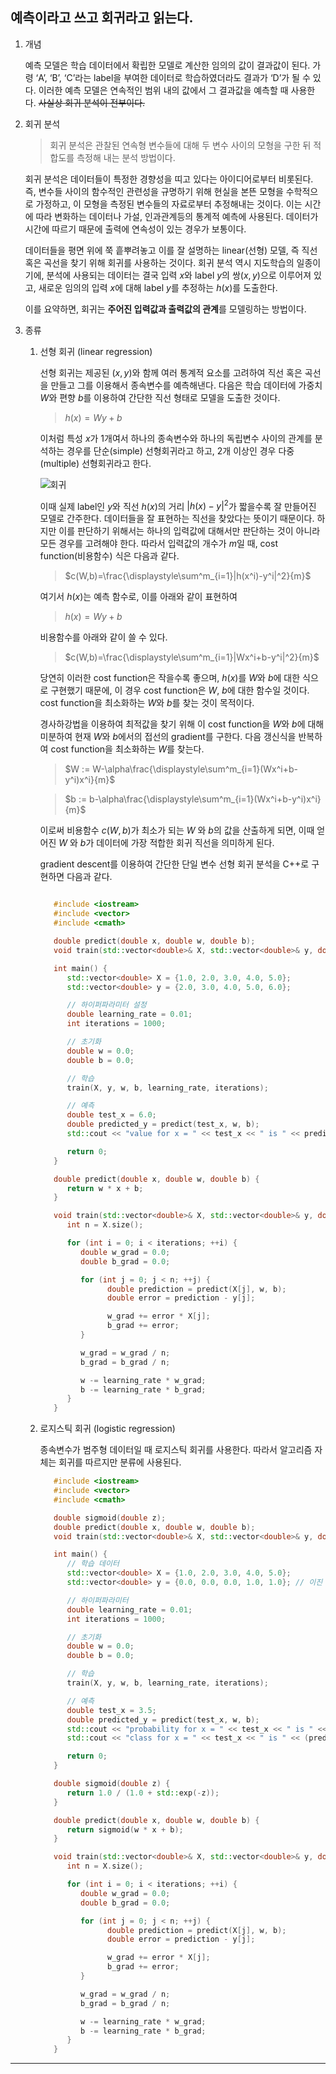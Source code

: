 ## 예측이라고 쓰고 회귀라고 읽는다.

1. 개념

   예측 모델은 학습 데이터에서 확립한 모델로 계산한 임의의 값이 결과값이 된다. 가령 ‘A’, ‘B’, ‘C’라는 label을 부여한 데이터로 학습하였더라도 결과가 ‘D’가 될 수 있다. 이러한 예측 모델은 연속적인 범위 내의 값에서 그 결과값을 예측할 때 사용한다. ~~사실상 회귀 분석이 전부이다.~~

2. 회귀 분석

   > 회귀 분석은 관찰된 연속형 변수들에 대해 두 변수 사이의 모형을 구한 뒤 적합도를 측정해 내는 분석 방법이다.

   회귀 분석은 데이터들이 특정한 경향성을 띠고 있다는 아이디어로부터 비롯된다. 즉, 변수들 사이의 함수적인 관련성을 규명하기 위해 현실을 본뜬 모형을 수학적으로 가정하고, 이 모형을 측정된 변수들의 자료로부터 추정해내는 것이다. 이는 시간에 따라 변화하는 데이터나 가설, 인과관계등의 통계적 예측에 사용된다. 데이터가 시간에 따르기 때문에 출력에 연속성이 있는 경우가 보통이다.

   데이터들을 평면 위에 쭉 흩뿌려놓고 이를 잘 설명하는 linear(선형) 모델, 즉 직선 혹은 곡선을 찾기 위해 회귀를 사용하는 것이다. 회귀 분석 역시 지도학습의 일종이기에, 분석에 사용되는 데이터는 결국 입력 $x$와 label $y$의 쌍$(x, y)$으로 이루어져 있고, 새로운 임의의 입력 $x$에 대해 label $y$를 추정하는 $h(x)$를 도출한다.

   이를 요약하면, 회귀는 **주어진 입력값과 출력값의 관계**를 모델링하는 방법이다.

3. 종류

   1. 선형 회귀 (linear regression)

      선형 회귀는 제공된 $(x, y)$와 함께 여러 통계적 요소를 고려하여 직선 혹은 곡선을 만들고 그를 이용해서 종속변수를 예측해낸다. 다음은 학습 데이터에 가중치 $W$와 편향 $b$를 이용하여 간단한 직선 형태로 모델을 도출한 것이다.

      > $h(x) = Wy + b$

      이처럼 특성 $x$가 1개여서 하나의 종속변수와 하나의 독립변수 사이의 관계를 분석하는 경우를 단순(simple) 선형회귀라고 하고, 2개 이상인 경우 다중(multiple) 선형회귀라고 한다.

      ![회귀](https://github.com/user-attachments/assets/0ab06dbc-f460-4d6f-ac0f-1e2b1a2d2a01)

      이때 실제 label인 $y$와 직선 $h(x)$의 거리 $|h(x)-y|^2$가 짧을수록 잘 만들어진 모델로 간주한다. 데이터들을 잘 표현하는 직선을 찾았다는 뜻이기 때문이다. 하지만 이를 판단하기 위해서는 하나의 입력값에 대해서만 판단하는 것이 아니라 모든 경우를 고려해야 한다. 따라서 입력값의 개수가 $m$일 때, cost function(비용함수) 식은 다음과 같다.

      > $c(W,b)=\frac{\displaystyle\sum^m_{i=1}|h(x^i)-y^i|^2}{m}$

      여기서 $h(x)$는 예측 함수로, 이를 아래와 같이 표현하여

      > $h(x) = Wy + b$

      비용함수를 아래와 같이 쓸 수 있다.

      > $c(W,b)=\frac{\displaystyle\sum^m_{i=1}|Wx^i+b-y^i|^2}{m}$

      당연히 이러한 cost function은 작을수록 좋으며, $h(x)$를 $W$와 $b$에 대한 식으로 구현했기 때문에, 이 경우 cost function은 $W$, $b$에 대한 함수일 것이다. cost function을 최소화하는 $W$와 $b$를 찾는 것이 목적이다.

      경사하강법을 이용하여 최적값을 찾기 위해 이 cost function을 $W$와 $b$에 대해 미분하여 현재 $W$와 $b$에서의 접선의 gradient를 구한다. 다음 갱신식을 반복하여 cost function을 최소화하는 $W$를 찾는다.

      > $W := W-\alpha\frac{\displaystyle\sum^m_{i=1}(Wx^i+b-y^i)x^i}{m}$

      > $b := b-\alpha\frac{\displaystyle\sum^m_{i=1}(Wx^i+b-y^i)x^i}{m}$

      이로써 비용함수 $c(W, b)$가 최소가 되는 $W$ 와 $b$의 값을 산출하게 되면, 이때 얻어진 $W$ 와 $b$가 데이터에 가장 적합한 회귀 직선을 의미하게 된다.

      gradient descent를 이용하여 간단한 단일 변수 선형 회귀 분석을 C++로 구현하면 다음과 같다.

      ```cpp

         #include <iostream>
         #include <vector>
         #include <cmath>

         double predict(double x, double w, double b);
         void train(std::vector<double>& X, std::vector<double>& y, double& w, double& b, double learning_rate, int iterations);

         int main() {
            std::vector<double> X = {1.0, 2.0, 3.0, 4.0, 5.0};
            std::vector<double> y = {2.0, 3.0, 4.0, 5.0, 6.0};

            // 하이퍼파라미터 설정
            double learning_rate = 0.01;
            int iterations = 1000;

            // 초기화
            double w = 0.0;
            double b = 0.0;

            // 학습
            train(X, y, w, b, learning_rate, iterations);

            // 예측
            double test_x = 6.0;
            double predicted_y = predict(test_x, w, b);
            std::cout << "value for x = " << test_x << " is " << predicted_y << std::endl;

            return 0;
         }

         double predict(double x, double w, double b) {
            return w * x + b;
         }

         void train(std::vector<double>& X, std::vector<double>& y, double& w,double& b, double learning_rate, int iterations) {
            int n = X.size();

            for (int i = 0; i < iterations; ++i) {
               double w_grad = 0.0;
               double b_grad = 0.0;

               for (int j = 0; j < n; ++j) {
                     double prediction = predict(X[j], w, b);
                     double error = prediction - y[j];

                     w_grad += error * X[j];
                     b_grad += error;
               }

               w_grad = w_grad / n;
               b_grad = b_grad / n;

               w -= learning_rate * w_grad;
               b -= learning_rate * b_grad;
            }
         }


      ```

   2. 로지스틱 회귀 (logistic regression)

      종속변수가 범주형 데이터일 때 로지스틱 회귀를 사용한다. 따라서 알고리즘 자체는 회귀를 따르지만 분류에 사용된다.

      ```cpp
         #include <iostream>
         #include <vector>
         #include <cmath>

         double sigmoid(double z);
         double predict(double x, double w, double b);
         void train(std::vector<double>& X, std::vector<double>& y, double& w, double& b, double learning_rate, int iterations);

         int main() {
            // 학습 데이터
            std::vector<double> X = {1.0, 2.0, 3.0, 4.0, 5.0};
            std::vector<double> y = {0.0, 0.0, 0.0, 1.0, 1.0}; // 이진 분류 문제

            // 하이퍼파라미터
            double learning_rate = 0.01;
            int iterations = 1000;

            // 초기화
            double w = 0.0;
            double b = 0.0;

            // 학습
            train(X, y, w, b, learning_rate, iterations);

            // 예측
            double test_x = 3.5;
            double predicted_y = predict(test_x, w, b);
            std::cout << "probability for x = " << test_x << " is " << predicted_y << std::endl;
            std::cout << "class for x = " << test_x << " is " << (predicted_y >= 0.5 ? 1 : 0) << std::endl;

            return 0;
         }

         double sigmoid(double z) {
            return 1.0 / (1.0 + std::exp(-z));
         }

         double predict(double x, double w, double b) {
            return sigmoid(w * x + b);
         }

         void train(std::vector<double>& X, std::vector<double>& y, double& w, double& b, double learning_rate, int iterations) {
            int n = X.size();

            for (int i = 0; i < iterations; ++i) {
               double w_grad = 0.0;
               double b_grad = 0.0;

               for (int j = 0; j < n; ++j) {
                     double prediction = predict(X[j], w, b);
                     double error = prediction - y[j];

                     w_grad += error * X[j];
                     b_grad += error;
               }

               w_grad = w_grad / n;
               b_grad = b_grad / n;

               w -= learning_rate * w_grad;
               b -= learning_rate * b_grad;
            }
         }

      ```

---
